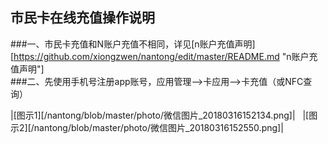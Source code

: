 ## 市民卡在线充值操作说明  
###一、市民卡充值和N账户充值不相同，详见[n账户充值声明][https://github.com/xiongzwen/nantong/edit/master/README.md "n账户充值声明"]  
###二、先使用手机号注册app账号，应用管理-->卡应用-->卡充值（或NFC查询）  

|[图示1][/nantong/blob/master/photo/微信图片_20180316152134.png]|  
|[图示2][/nantong/blob/master/photo/微信图片_20180316152550.png]|
